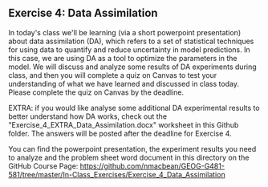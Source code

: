 ## Exercise 4: Data Assimilation

In today's class we'll be learning (via a short powerpoint presentation) about data assimilation (DA), which refers to a set of statistical techniques for using data to quantify and reduce uncertainty in model predictions. In this case, we are using DA as a tool to optimize the parameters in the model. We will discuss and analyze some results of DA experiments during class, and then you will complete a quiz on Canvas to test your understanding of what we have learned and discussed in class today. Please complete the quiz on Canvas by the deadline.

EXTRA: if you would like analyse some additional DA experimental results to better understand how DA works, check out the "Exercise_4_EXTRA_Data_Assimilation.docx" worksheet in this Github folder. The answers will be posted after the deadline for Exercise 4.

You can find the powerpoint presentation, the experiment results you need to analyze and the problem sheet word document in this directory on the GitHub Course Page: https://github.com/nmacbean/GEOG-G481-581/tree/master/In-Class_Exercises/Exercise_4_Data_Assimilation



